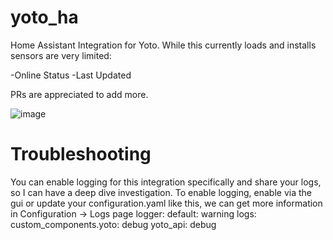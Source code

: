 # yoto_ha

Home Assistant Integration for Yoto. While this currently loads and installs sensors are very limited:

-Online Status
-Last Updated

PRs are appreciated to add more.

![image](https://github.com/cdnninja/yoto_ha/assets/6373468/37407b4e-e172-4c7d-8882-a2189e6d4d97)


# Troubleshooting

You can enable logging for this integration specifically and share your logs, so I can have a deep dive investigation. To enable logging, enable via the gui or update your configuration.yaml like this, we can get more information in Configuration -> Logs page
logger:
  default: warning
  logs:
    custom_components.yoto: debug
    yoto_api: debug
